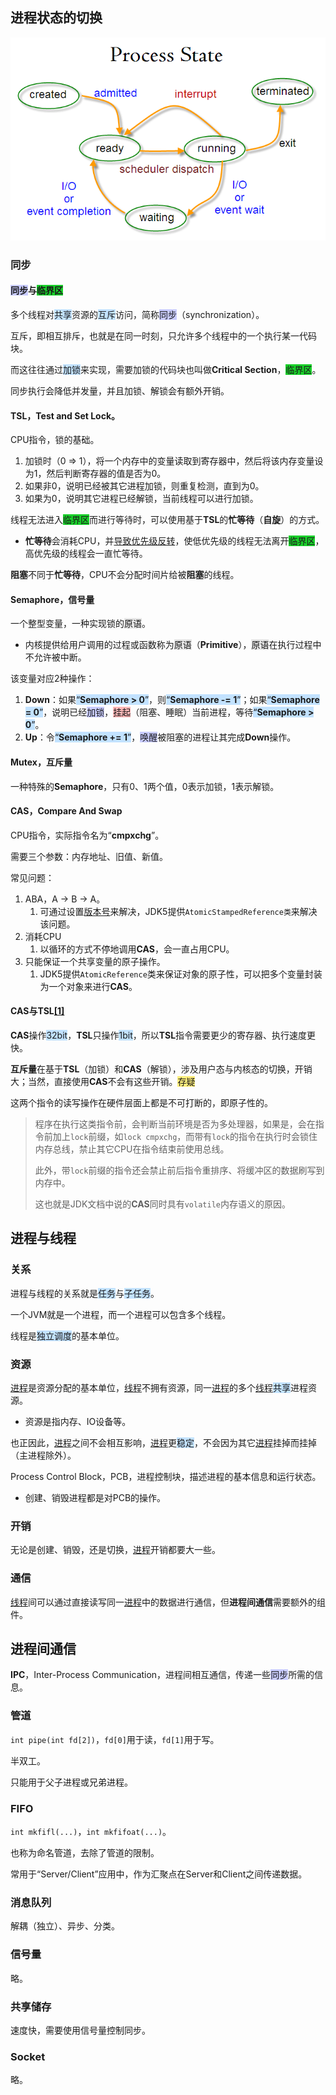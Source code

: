 
## 进程状态的切换

![](../images/2/process-state.png)

### 同步

#### <span style=background:#c9ccff>同步</span>与<span style=background:#19d02a>临界区</span>

多个线程对<span style=background:#c2e2ff>共享</span>资源的<span style=background:#c2e2ff>互斥</span>访问，简称<span style=background:#c9ccff>同步</span>（synchronization）。

互斥，即相互排斥，也就是在同一时刻，只允许多个线程中的一个执行某一代码块。

而这往往通过<span style=background:#c2e2ff>加锁</span>来实现，需要加锁的代码块也叫做**Critical Section**，<span style=background:#19d02a>临界区</span>。

同步执行会降低并发量，并且加锁、解锁会有额外开销。

#### TSL，Test and Set Lock。

CPU指令，锁的基础。
1. 加锁时（0 => 1），将一个内存中的变量读取到寄存器中，然后将该内存变量设为1，然后判断寄存器的值是否为0。
2. 如果非0，说明已经被其它进程加锁，则重复检测，直到为0。
3. 如果为0，说明其它进程已经解锁，当前线程可以进行加锁。

线程无法进入<span style=background:#19d02a>临界区</span>而进行等待时，可以使用基于**TSL**的**忙等待**（**自旋**）的方式。

- **忙等待**会消耗CPU，并[导致优先级反转](https://www.beanlam.me/2018/sync-primitive/)，使低优先级的线程无法离开<span style=background:#19d02a>临界区</span>，高优先级的线程会一直忙等待。

**阻塞**不同于**忙等待**，CPU不会分配时间片给被**阻塞**的线程。

#### Semaphore，信号量

一个整型变量，一种实现锁的<span style=background:#e6e6e6>原语</span>。
- 内核提供给用户调用的过程或函数称为<span style=background:#e6e6e6>原语</span>（**Primitive**），<span style=background:#e6e6e6>原语</span>在执行过程中不允许被中断。

该变量对应2种操作：

1. **Down**：如果<span style=background:#c2e2ff>“**Semaphore > 0**”</span>，则<span style=background:#c2e2ff>“**Semaphore -= 1**”</span>；如果<span style=background:#c2e2ff>“**Semaphore = 0**”</span>，说明已经<span style=background:#c9ccff>加锁</span>，<span style=background:#ffb8b8>挂起</span>（阻塞、睡眠）当前进程，等待<span style=background:#c2e2ff>“**Semaphore > 0**”</span>。
2. **Up**：令<span style=background:#c2e2ff>“**Semaphore += 1**”</span>，<span style=background:#c9ccff>唤醒</span>被阻塞的进程让其完成**Down**操作。

#### Mutex，互斥量

一种特殊的**Semaphore**，只有0、1两个值，0表示加锁，1表示解锁。

#### CAS，Compare And Swap

CPU指令，实际指令名为“**cmpxchg**”。

需要三个参数：内存地址、旧值、新值。

常见问题：
1. ABA，A -> B -> A。
   1. 可通过设置<u>版本号</u>来解决，JDK5提供`AtomicStampedReference类`来解决该问题。
2. 消耗CPU
   1. 以循环的方式不停地调用**CAS**，会一直占用CPU。
3. 只能保证一个共享变量的原子操作。
   1. JDK5提供`AtomicReference`类来保证对象的原子性，可以把多个变量封装为一个对象来进行**CAS**。

#### CAS与TSL[[1]](https://blog.csdn.net/Saintyyu/article/details/103428007)

**CAS**操作<span style=background:#c2e2ff>32bit</span>，**TSL**只操作<span style=background:#c2e2ff>1bit</span>，所以**TSL**指令需要更少的寄存器、执行速度更快。

**互斥量**在基于**TSL**（加锁）和**CAS**（解锁），涉及用户态与内核态的切换，开销大；当然，直接使用**CAS**不会有这些开销。<span style=background:#ffee7c>存疑</span>

这两个指令的读写操作在硬件层面上都是不可打断的，即原子性的。

> 程序在执行这类指令前，会判断当前环境是否为多处理器，如果是，会在指令前加上`lock`前缀，如`lock cmpxchg`，而带有`lock`的指令在执行时会锁住内存总线，禁止其它CPU在指令结束前使用总线。
>
> 此外，带`lock`前缀的指令还会禁止前后指令重排序、将缓冲区的数据刷写到内存中。
>
> 这也就是JDK文档中说的**CAS**同时具有`volatile`内存语义的原因。



## 进程与线程

### 关系

进程与线程的关系就是<span style=background:#c2e2ff>任务</span>与<span style=background:#c2e2ff>子任务</span>。

一个JVM就是一个进程，而一个进程可以包含多个线程。

线程是<span style=background:#c2e2ff>独立调度</span>的基本单位。

### 资源

<u>进程</u>是资源分配的基本单位，<u>线程</u>不拥有资源，同一<u>进程</u>的多个<u>线程</u><span style=background:#c2e2ff>共享</span>进程资源。

- 资源是指内存、IO设备等。

也正因此，<u>进程</u>之间不会相互影响，<u>进程</u>更<span style=background:#c2e2ff>稳定</span>，不会因为其它<u>进程</u>挂掉而挂掉（主进程除外）。

Process Control Block，PCB，进程控制块，描述进程的基本信息和运行状态。

- 创建、销毁进程都是对PCB的操作。

### 开销

无论是创建、销毁，还是切换，<u>进程</u>开销都要大一些。

### 通信

<u>线程</u>间可以通过直接读写同一<u>进程</u>中的数据进行通信，但**进程间通信**需要额外的组件。



## 进程间通信

**IPC**，Inter-Process Communication，进程间相互通信，传递一些<span style=background:#c9ccff>同步</span>所需的信息。

### 管道

`int pipe(int fd[2])`，`fd[0]`用于读，`fd[1]`用于写。

半双工。

只能用于父子进程或兄弟进程。

### FIFO

`int mkfifl(...)`，`int mkfifoat(...)`。

也称为命名管道，去除了管道的限制。

常用于“Server/Client”应用中，作为汇聚点在Server和Client之间传递数据。

### 消息队列

解耦（独立）、异步、分类。

### 信号量

略。

### 共享储存

速度快，需要使用信号量控制同步。

### Socket

略。

